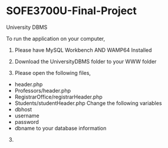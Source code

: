 # SOFE3700U-Final-Project
University DBMS

To run the application on your computer,

1. Please have MySQL Workbench AND WAMP64 Installed

2. Download the UniversityDBMS folder to your WWW folder

3. Please open the following files,
  - header.php
  - Professors/header.php
  - RegistrarOffice/registrarHeader.php
  - Students/studentHeader.php
 Change the following variables 
  - dbhost
  - username
  - password
  - dbname
 to your database information
 
 3.
